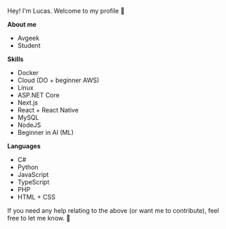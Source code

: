 Hey! I'm Lucas. Welcome to my profile 👋

**About me**
- Avgeek
- Student

**Skills**
- Docker
- Cloud (DO + beginner AWS)
- Linux
- ASP.NET Core
- Next.js
- React + React Native
- MySQL
- NodeJS
- Beginner in AI (ML)

**Languages**
- C#
- Python
- JavaScript
- TypeScript
- PHP
- HTML + CSS

If you need any help relating to the above (or want me to contribute), feel free to let me know. 🙂

